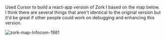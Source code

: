 Used Cursor to build a react-app version of Zork I based on the map below. I think there are several things that aren't identical to the original version but it'd
be great if other people could work on debugging and enhancing this version.

![zork-map-Infocom-1981](https://github.com/user-attachments/assets/83fca46c-7aa4-4a82-8848-8a0ba4f684be)

